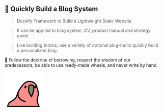 
## 🌻 Quickly Build a Blog System

> Docsify Framework to Build a Lightweight Static Website

> It can be applied to blog system, CV, product manual and strategy guide.

> Like building blocks, use a variety of optional plug-ins to quickly build a personalized blog.

🐹 Follow the doctrine of borrowing, respect the wisdom of our predecessors, be able to use ready-made wheels, and never write by hand. ![Parrot Shake](../_media/_resources/parrot.gif ':size=30×30')